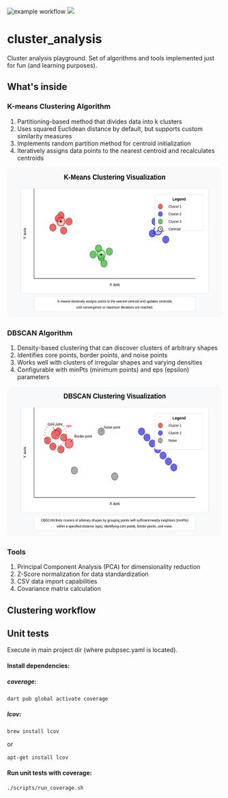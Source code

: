 ![example workflow](https://github.com/szysz3/cluster_analysis/actions/workflows/dart.yml/badge.svg)
[<img src="https://szysz3.github.io/cluster_analysis/badge_linecoverage.svg">](https://szysz3.github.io/cluster_analysis/)
# cluster_analysis
Cluster analysis playground. Set of algorithms and tools implemented just for fun (and learning purposes).

## What's inside

### K-means Clustering Algorithm

1. Partitioning-based method that divides data into k clusters
2. Uses squared Euclidean distance by default, but supports custom similarity measures
3. Implements random partition method for centroid initialization
4. Iteratively assigns data points to the nearest centroid and recalculates centroids

<img src="./k-means.svg" height="350">

### DBSCAN Algorithm

1. Density-based clustering that can discover clusters of arbitrary shapes
2. Identifies core points, border points, and noise points
3. Works well with clusters of irregular shapes and varying densities
4. Configurable with minPts (minimum points) and eps (epsilon) parameters

<img src="./dbscan.svg" height="350">

### Tools

1. Principal Component Analysis (PCA) for dimensionality reduction
2. Z-Score normalization for data standardization
3. CSV data import capabilities
4. Covariance matrix calculation

## Clustering workflow


## Unit tests

Execute in main project dir (where pubpsec.yaml is located).

#### Install dependencies:

##### coverage:

```
dart pub global activate coverage
```

##### lcov:

```
brew install lcov
```
or
```
apt-get install lcov
```

#### Run unit tests with coverage:

```
./scripts/run_coverage.sh 
```
